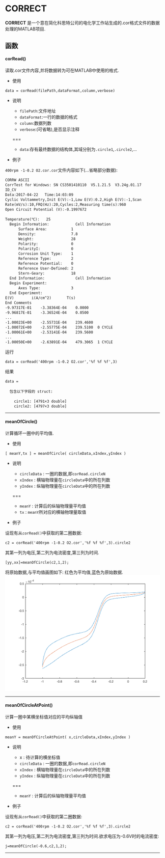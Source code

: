 # CORRECT


**CORRECT** 是一个意在简化科思特公司的电化学工作站生成的.cor格式文件的数据处理的MATLAB项目.


## 函数

#### corRead()

读取.cor文件内容,并将数据转为可在MATLAB中使用的格式.

- 使用

```
data = corRead(filePath,dataFormat,column,verbose)
```

- 说明

    - `filePath`:文件地址
    - `dataFormat`:一行的数据的格式
    - `column`:数据列数
    - `verbose`:(可省略),是否显示注释 

    
    ===
    - `data`:存有最终数据的结构体,其域分别为`.circle1`,`.circle2`,...

- 例子 

`400rpm -1-0.2 O2.cor.cor`文件内容如下(...省略部分数据):

```
CORRW ASCII
CorrTest for Windows: SN CS3501410110  V5.1.21.5  V3.24g.01.17
ID_CV
Data:2017-04-22   Time:14:03:09
Cyclic Voltammetry,Init E(V):-1,Low E(V):0.2,High E(V):-1,Scan Rate(mV/s):10,FRQ(Hz):20,Cycles:2,Measuring time(s):960
Open Circuit Potential (V):-0.1997672

Temperature(℃):   25
  Begin Information:            Cell Information
      Surface Area:           1
      Density:                7.8
      Weight:                 28
      Polarity:               0
      PolarityI:              0
      Corrosion Unit Type:    1
      Reference Type:         2
      Reference Potential:    0
      Reference User-Defined: 2
      Stern-Geary:            18
  End Information:              Cell Information
  Begin Experiment:
      Axes Type:              3
  End Experiment:
E(V)		i(A/cm^2)		T(s)
End Comments
-9.97317E-01	-3.38364E-04	0.0000
-9.96817E-01	-3.36524E-04	0.0500
...
-1.00023E+00	-2.55731E-04	239.4600
-1.00072E+00	-2.55775E-04	239.5100  0 CYCLE
-1.00061E+00	-2.53141E-04	239.5600
...
-1.00050E+00	-2.63891E-04	479.3065  1 CYCLE
```
运行

```
data = corRead('400rpm -1-0.2 O2.cor','%f %f %f',3)
```
结果

```
data = 

  包含以下字段的 struct:

    circle1: [4791×3 double]
    circle2: [4797×3 double]
```

---

#### meanOfCircle()

计算循环一圈中的平均值.

- 使用


```
[ meanY,tx ] = meanOfCircle( circleData,xIndex,yIndex )
```

- 说明

    - `circleData` : 一圈的数据,即`corRead.circleN`
    - `xIndex` : 横轴物理量在`circleData`中的所在列数
    - `yIndex` : 纵轴物理量在`circleData`中的所在列数

    
    ===
    - `meanY` : 计算后的纵轴物理量平均值
    - `tx` : `meanY`所对应的横轴物理量取值

- 例子

设现有从`corRead()`中获取的第二圈数据:

```
c2 = corRead('400rpm -1-0.2 O2.cor','%f %f %f',3).circle2
```
其第一列为电压,第二列为电流密度,第三列为时间.

```
[yy,xx]=meanOfCircle(c2,1,2);
```
将原始数据,与平均值画图如下:
红色为平均值,蓝色为原始数据.
![...](imgs/fig_meanOfCircle_2.png)


---
#### meanOfCircleAtPoint()

计算一圈中某横坐标值对应的平均纵轴值

- 使用

```
meanY = meanOfCircleAtPoint( x,circleData,xIndex,yIndex )
```

- 说明

    - x : 待计算的横坐标值
    - `circleData` : 一圈的数据,即`corRead.circleN`
    - `xIndex` : 横轴物理量在`circleData`中的所在列数
    - `yIndex` : 纵轴物理量在`circleData`中的所在列数

    
    ===
    - `meanY` : 计算后的纵轴物理量平均值
- 例子

设现有从`corRead()`中获取的第二圈数据:

```
c2 = corRead('400rpm -1-0.2 O2.cor','%f %f %f',3).circle2
```
其第一列为电压,第二列为电流密度,第三列为时间.欲求电压为-0.6V时的电流密度:

```
j=meanOfCircle(-0.6,c2,1,2);
```
---


